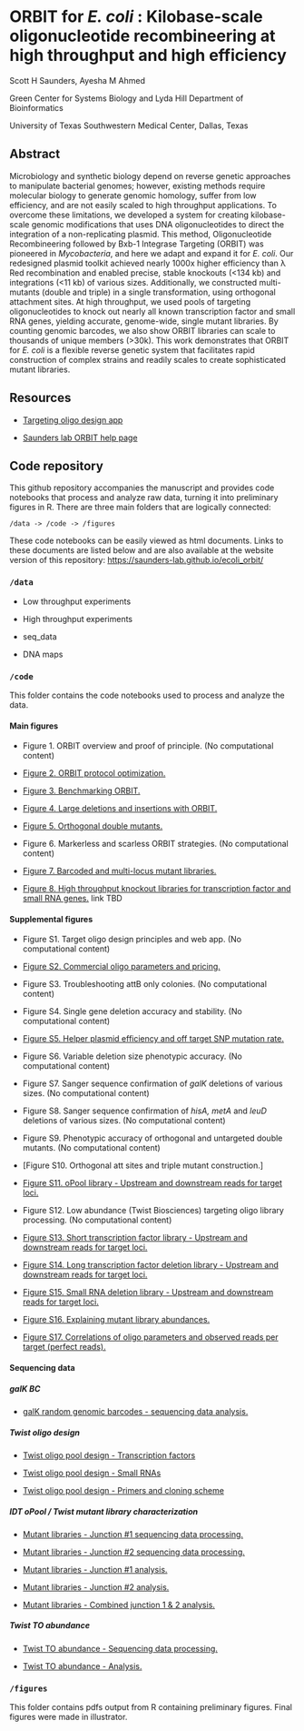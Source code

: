 # ORBIT for *E. coli* : Kilobase-scale oligonucleotide recombineering at high throughput and high efficiency

Scott H Saunders, Ayesha M Ahmed

Green Center for Systems Biology and Lyda Hill Department of Bioinformatics

University of Texas Southwestern Medical Center, Dallas, Texas

## Abstract

Microbiology and synthetic biology depend on reverse genetic approaches to manipulate bacterial genomes; however, existing methods require molecular biology to generate genomic homology, suffer from low efficiency, and are not easily scaled to high throughput applications. To overcome these limitations, we developed a system for creating kilobase-scale genomic modifications that uses DNA oligonucleotides to direct the integration of a non-replicating plasmid. This method, Oligonucleotide Recombineering followed by Bxb-1 Integrase Targeting (ORBIT) was pioneered in *Mycobacteria*, and here we adapt and expand it for *E. coli*. Our redesigned plasmid toolkit achieved nearly 1000x higher efficiency than λ Red recombination and enabled precise, stable knockouts (\<134 kb) and integrations (\<11 kb) of various sizes. Additionally, we constructed multi-mutants (double and triple) in a single transformation, using orthogonal attachment sites. At high throughput, we used pools of targeting oligonucleotides to knock out nearly all known transcription factor and small RNA genes, yielding accurate, genome-wide, single mutant libraries. By counting genomic barcodes, we also show ORBIT libraries can scale to thousands of unique members (\>30k). This work demonstrates that ORBIT for *E. coli* is a flexible reverse genetic system that facilitates rapid construction of complex strains and readily scales to create sophisticated mutant libraries.

## Resources

-   [Targeting oligo design app](https://saunders-lab.shinyapps.io/ORBIT_TO_design_ecMG1655/)

-   [Saunders lab ORBIT help page](saunderslab.org/research/ec_orbit)

## Code repository

This github repository accompanies the manuscript and provides code notebooks that process and analyze raw data, turning it into preliminary figures in R. There are three main folders that are logically connected:

`/data -> /code -> /figures`

These code notebooks can be easily viewed as html documents. Links to these documents are listed below and are also available at the website version of this repository: <https://saunders-lab.github.io/ecoli_orbit/>

### `/data`

-   Low throughput experiments

-   High throughput experiments

-   seq_data

-   DNA maps

### `/code`

This folder contains the code notebooks used to process and analyze the data.

#### Main figures

-   Figure 1. ORBIT overview and proof of principle. (No computational content)

-   [Figure 2. ORBIT protocol optimization.](https://saunders-lab.github.io/ecoli_orbit/code/main_figs/fig_2_protocol_optimization.html)

-   [Figure 3. Benchmarking ORBIT.](https://saunders-lab.github.io/ecoli_orbit/code/main_figs/fig_3_gold_stds.html)

-   [Figure 4. Large deletions and insertions with ORBIT.](https://saunders-lab.github.io/ecoli_orbit/code/main_figs/fig_4_sizes.html)

-   [Figure 5. Orthogonal double mutants.](https://saunders-lab.github.io/ecoli_orbit/code/main_figs/fig_5_multi_orbit.html)

-   Figure 6. Markerless and scarless ORBIT strategies. (No computational content)

-   [Figure 7. Barcoded and multi-locus mutant libraries.](https://saunders-lab.github.io/ecoli_orbit/code/main_figs/fig_7_BC_oPool.html)

-   [Figure 8. High throughput knockout libraries for transcription factor and small RNA genes.](TBD) link TBD

#### Supplemental figures

-   Figure S1. Target oligo design principles and web app. (No computational content)

-   [Figure S2. Commercial oligo parameters and pricing.](https://saunders-lab.github.io/ecoli_orbit/code/supp_figs/supplement_protocol_optimization.html)

-   Figure S3. Troubleshooting attB only colonies. (No computational content)

-   Figure S4. Single gene deletion accuracy and stability. (No computational content)

-   [Figure S5. Helper plasmid efficiency and off target SNP mutation rate.](https://saunders-lab.github.io/ecoli_orbit/code/supp_figs/supp_mutation_rate.html)

-   Figure S6. Variable deletion size phenotypic accuracy. (No computational content)

-   Figure S7. Sanger sequence confirmation of *galK* deletions of various sizes. (No computational content)

-   Figure S8. Sanger sequence confirmation of *hisA, metA* and *leuD* deletions of various sizes. (No computational content)

-   Figure S9. Phenotypic accuracy of orthogonal and untargeted double mutants. (No computational content)

-   [Figure S10. Orthogonal att sites and triple mutant construction.]

-   [Figure S11. oPool library - Upstream and downstream reads for target loci.](https://saunders-lab.github.io/ecoli_orbit/code/supp_figs/mut_lib_grids.html)

-   Figure S12. Low abundance (Twist Biosciences) targeting oligo library processing. (No computational content)

-   [Figure S13. Short transcription factor library - Upstream and downstream reads for target loci.](https://saunders-lab.github.io/ecoli_orbit/code/supp_figs/mut_lib_grids.html)

-   [Figure S14. Long transcription factor deletion library - Upstream and downstream reads for target loci.](https://saunders-lab.github.io/ecoli_orbit/code/supp_figs/mut_lib_grids.html)

-   [Figure S15. Small RNA deletion library - Upstream and downstream reads for target loci.](https://saunders-lab.github.io/ecoli_orbit/code/supp_figs/mut_lib_grids.html)

-   [Figure S16. Explaining mutant library abundances.](https://saunders-lab.github.io/ecoli_orbit/code/supp_figs/supp_twist_lib.html)

-   [Figure S17. Correlations of oligo parameters and observed reads per target (perfect reads).](https://saunders-lab.github.io/ecoli_orbit/code/supp_figs/supp_twist_lib.html)

#### Sequencing data

##### galK BC

-   [galK random genomic barcodes - sequencing data analysis.](https://saunders-lab.github.io/ecoli_orbit/code/seq_data_processing/galK_BC_16N/galK_BC_16N_processing_analysis.html)

##### Twist oligo design

-   [Twist oligo pool design - Transcription factors](https://saunders-lab.github.io/ecoli_orbit/code/twist_oligo_design/twist_orbit_TF_deletion.html)

-   [Twist oligo pool design - Small RNAs](https://saunders-lab.github.io/ecoli_orbit/code/twist_oligo_design/twist_orbit_small_RNA_deletion.html)

-   [Twist oligo pool design - Primers and cloning scheme](https://saunders-lab.github.io/ecoli_orbit/code/twist_oligo_design/twist_orbit_cloning_scheme.html)

##### IDT oPool / Twist mutant library characterization

-   [Mutant libraries - Junction #1 sequencing data processing.](https://saunders-lab.github.io/ecoli_orbit/code/seq_data_processing/left_side_TO_libs_processing.html)

-   [Mutant libraries - Junction #2 sequencing data processing.](https://saunders-lab.github.io/ecoli_orbit/code/seq_data_processing/right_side_TO_libs_processing.html)

-   [Mutant libraries - Junction #1 analysis.](https://saunders-lab.github.io/ecoli_orbit/code/seq_data_processing/left_side_TO_libs_analysis.html)

-   [Mutant libraries - Junction #2 analysis.](https://saunders-lab.github.io/ecoli_orbit/code/seq_data_processing/right_side_TO_libs_analysis.html)

-   [Mutant libraries - Combined junction 1 & 2 analysis.](https://saunders-lab.github.io/ecoli_orbit/code/seq_data_processing/upstream_downstream_combined_analysis.html)

##### Twist TO abundance

-   [Twist TO abundance - Sequencing data processing.](https://saunders-lab.github.io/ecoli_orbit/code/seq_data_processing/TO_abundance/TO_abundance_processing.html)

-   [Twist TO abundance - Analysis.](https://saunders-lab.github.io/ecoli_orbit/code/seq_data_processing/TO_abundance/TO_abundance_analysis.html)

### `/figures`

This folder contains pdfs output from R containing preliminary figures. Final figures were made in illustrator.
